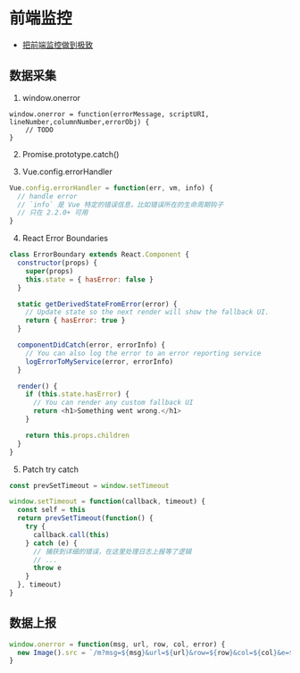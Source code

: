 # 前端监控

- [把前端监控做到极致](https://zhuanlan.zhihu.com/p/32262716)

## 数据采集

1. window.onerror

```
window.onerror = function(errorMessage, scriptURI, lineNumber,columnNumber,errorObj) {
    // TODO
}
```

2. Promise.prototype.catch()

3. Vue.config.errorHandler

```js
Vue.config.errorHandler = function(err, vm, info) {
  // handle error
  // `info` 是 Vue 特定的错误信息，比如错误所在的生命周期钩子
  // 只在 2.2.0+ 可用
}
```

4. React Error Boundaries

```js
class ErrorBoundary extends React.Component {
  constructor(props) {
    super(props)
    this.state = { hasError: false }
  }

  static getDerivedStateFromError(error) {
    // Update state so the next render will show the fallback UI.
    return { hasError: true }
  }

  componentDidCatch(error, errorInfo) {
    // You can also log the error to an error reporting service
    logErrorToMyService(error, errorInfo)
  }

  render() {
    if (this.state.hasError) {
      // You can render any custom fallback UI
      return <h1>Something went wrong.</h1>
    }

    return this.props.children
  }
}
```

5. Patch try catch

```js
const prevSetTimeout = window.setTimeout

window.setTimeout = function(callback, timeout) {
  const self = this
  return prevSetTimeout(function() {
    try {
      callback.call(this)
    } catch (e) {
      // 捕获到详细的错误，在这里处理日志上报等了逻辑
      // ...
      throw e
    }
  }, timeout)
}
```

## 数据上报

```js
window.onerror = function(msg, url, row, col, error) {
  new Image().src = `/m?msg=${msg}&url=${url}&row=${row}&col=${col}&e=${error.stack}`
}
```
